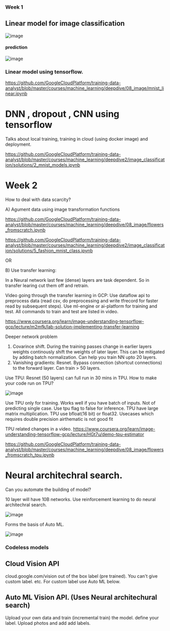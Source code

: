### Week 1

## Linear model for image classification

![image](https://user-images.githubusercontent.com/1594001/147507868-ba729d64-4705-4b78-b124-fc6321d2e97e.png)

#### prediction 

![image](https://user-images.githubusercontent.com/1594001/147507972-e48c30a1-1d4a-46d8-883e-a99ffbb0d41f.png)

### Linear model using tensorflow.

https://github.com/GoogleCloudPlatform/training-data-analyst/blob/master/courses/machine_learning/deepdive/08_image/mnist_linear.ipynb


# DNN , dropout , CNN using tensorflow

Talks about local training, training in cloud (using docker image) and deployment.

https://github.com/GoogleCloudPlatform/training-data-analyst/blob/master/courses/machine_learning/deepdive2/image_classification/solutions/2_mnist_models.ipynb


# Week 2
How to deal with data scarcity?

A) Agument data using image transformation functions

https://github.com/GoogleCloudPlatform/training-data-analyst/blob/master/courses/machine_learning/deepdive/08_image/flowers_fromscratch.ipynb

https://github.com/GoogleCloudPlatform/training-data-analyst/blob/master/courses/machine_learning/deepdive2/image_classification/solutions/5_fashion_mnist_class.ipynb

OR

B) Use transfer learning:

In a Neural network last few (dense) layers are task dependent. So in transfer learing cut them off and retrain.

Video going through the transfer learning in GCP: Use dataflow api to preprocess data (read csv, do preprocessing and write tfrecord for faster read by subsequent steps). Use ml-engine or ai-platform for training and test. All commands to train and test are listed in video.

https://www.coursera.org/learn/image-understanding-tensorflow-gcp/lecture/m2mfk/lab-solution-implementing-transfer-learning




Deeper network problem
1) Covarince shift. During the training passes change in earlier layers weights continously shift the weights of later layer. This can be mitigated by adding batch normalization. Can help you train NN upto 20 layers.
2) Vanishing gradients: Resnet. Bypass connection (shortcut connections) to the forward layer. Can train > 50 layers.

Use TPU: Resnet (50 layers) can full run in 30 mins in TPU.
How to make your code run on TPU?

![image](https://user-images.githubusercontent.com/1594001/147537950-2fc13a89-d72a-44c2-8753-ff7869162f33.png)

Use TPU only for training. Works well if you have batch of inputs. Not of predicting single case.
Use tpu flag to false for inference.
TPU have large matrix multiplication.
TPU use bfloat(16 bit) or float32. Usecases which requires double precision airthematic is not good fit

TPU related changes in a video.
https://www.coursera.org/learn/image-understanding-tensorflow-gcp/lecture/HGt7u/demo-tpu-estimator


https://github.com/GoogleCloudPlatform/training-data-analyst/blob/master/courses/machine_learning/deepdive/08_image/flowers_fromscratch_tpu.ipynb


# Neural architechral search.

Can you automate the building of model?

10 layer will have 10B networks.
Use reinforcement learning to do neural architechral search.

![image](https://user-images.githubusercontent.com/1594001/147538810-a5599da9-7779-4b93-b1b7-e4b4a0370afc.png)

Forms the basis of Auto ML. 

![image](https://user-images.githubusercontent.com/1594001/147540735-206316c1-a837-4a5d-91fe-2eb9fbb519b0.png)

### Codeless models

Cloud Vision API
-----

cloud.google.com/vision out of the box label (pre trained). You can't give custom label. etc. For custom label use Auto ML below.

Auto ML Vision API. (Uses Neural architechural search)
------
Upload your own data and train (incremental train) the model.
define your label.
Upload photos and add add labels.




















